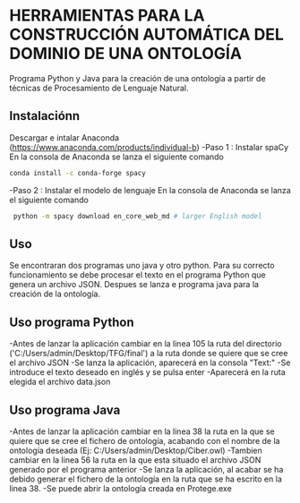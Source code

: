 # HERRAMIENTAS PARA LA CONSTRUCCIÓN AUTOMÁTICA DEL DOMINIO DE UNA ONTOLOGÍA 

Programa Python y Java para la creación de una ontología a partir de técnicas de Procesamiento de Lenguaje Natural.

## Instalaciónn

Descargar e intalar Anaconda (https://www.anaconda.com/products/individual-b)
  -Paso 1 : Instalar spaCy
   En la consola de Anaconda se lanza el siguiente comando
   ```bash
   conda install -c conda-forge spacy
   ```
  -Paso 2 : Instalar el modelo de lenguaje
   En la consola de Anaconda se lanza el siguiente comando
  ```bash
   python -m spacy download en_core_web_md # larger English model 
   ```
## Uso

Se encontraran dos programas uno java y otro python. Para su correcto funcionamiento se debe procesar el texto en el programa Python que genera un archivo JSON. 
Despues se lanza e programa java para la creación de la ontología.

## Uso programa Python

  -Antes de lanzar la aplicación cambiar en la linea 105 la ruta del directorio ('C:/Users/admin/Desktop/TFG/final') a la ruta donde se quiere que se cree el archivo JSON
  -Se lanza la aplicación, aparecerá en la consola "Text:"
  -Se introduce el texto deseado en inglés y se pulsa enter
  -Aparecerá en la ruta elegida el archivo data.json 


## Uso programa Java

  -Antes de lanzar la aplicación cambiar en la linea 38 la ruta en la que se quiere que se cree el fichero de ontología, acabando con el nombre de la ontología deseada (Ej: C:/Users/admin/Desktop/Ciber.owl)
  -Tambien cambiar en la linea 56 la ruta en la que esta situado el archivo JSON generado por el programa anterior
  -Se lanza la aplicación, al acabar se ha debido generar el fichero de la ontología en la ruta que se ha escrito en la linea 38.
  -Se puede abrir la ontología creada en Protege.exe



